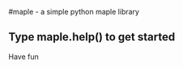 #maple - a simple python maple library

Type maple.help() to get started
---------------------------------------------------------------------------------------
Have fun
